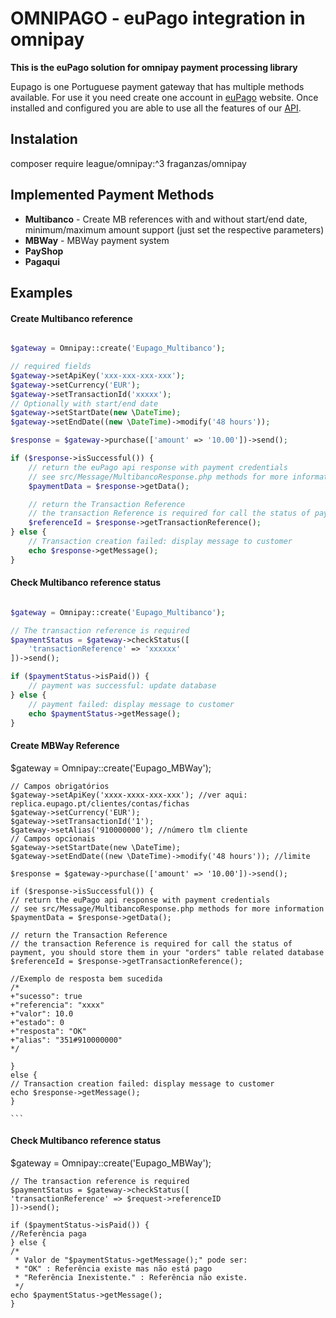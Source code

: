 # OMNIPAGO - euPago integration in omnipay 

**This is the euPago solution for omnipay payment processing library**

Eupago is one Portuguese payment gateway that has multiple methods available.
For use it you need create one account in [euPago](https://www.eupago.pt/) website.
Once installed and configured you are able to use all the features of our [API](https://seguro.eupago.pt/api/).

## Instalation

composer require league/omnipay:^3 fraganzas/omnipay

## Implemented Payment Methods

- **Multibanco** - Create MB references with and without start/end date, minimum/maximum amount support (just set the respective parameters)
- **MBWay** - MBWay payment system
- **PayShop**
- **Pagaqui**

## Examples

#### Create Multibanco reference


```php

$gateway = Omnipay::create('Eupago_Multibanco');

// required fields
$gateway->setApiKey('xxx-xxx-xxx-xxx');
$gateway->setCurrency('EUR');
$gateway->setTransactionId('xxxxx');
// Optionally with start/end date
$gateway->setStartDate(new \DateTime);
$gateway->setEndDate((new \DateTime)->modify('48 hours'));

$response = $gateway->purchase(['amount' => '10.00'])->send();

if ($response->isSuccessful()) {
	// return the euPago api response with payment credentials
	// see src/Message/MultibancoResponse.php methods for more information
	$paymentData = $response->getData();

	// return the Transaction Reference
	// the transaction Reference is required for call the status of payment, you should store them in your "orders" table related database
	$referenceId = $response->getTransactionReference();
} else {
    // Transaction creation failed: display message to customer
    echo $response->getMessage();
}


```

#### Check Multibanco reference status

```php

$gateway = Omnipay::create('Eupago_Multibanco');

// The transaction reference is required
$paymentStatus = $gateway->checkStatus([
	'transactionReference' => 'xxxxxx'
])->send();

if ($paymentStatus->isPaid()) {
    // payment was successful: update database
} else {
    // payment failed: display message to customer
    echo $paymentStatus->getMessage();
}


```

#### Create MBWay Reference

$gateway = Omnipay::create('Eupago_MBWay');

    // Campos obrigatórios
    $gateway->setApiKey('xxxx-xxxx-xxx-xxx'); //ver aqui: replica.eupago.pt/clientes/contas/fichas
    $gateway->setCurrency('EUR');
    $gateway->setTransactionId('1');
    $gateway->setAlias('910000000'); //número tlm cliente
    // Campos opcionais
    $gateway->setStartDate(new \DateTime);
    $gateway->setEndDate((new \DateTime)->modify('48 hours')); //limite

    $response = $gateway->purchase(['amount' => '10.00'])->send();

    if ($response->isSuccessful()) {
	// return the euPago api response with payment credentials
	// see src/Message/MultibancoResponse.php methods for more information
	$paymentData = $response->getData();

	// return the Transaction Reference
	// the transaction Reference is required for call the status of payment, you should store them in your "orders" table related database
	$referenceId = $response->getTransactionReference();

	//Exemplo de resposta bem sucedida
	/*
	+"sucesso": true
	+"referencia": "xxxx"
	+"valor": 10.0
	+"estado": 0
	+"resposta": "OK"
	+"alias": "351#910000000"
	*/

    } 
    else {
	// Transaction creation failed: display message to customer
	echo $response->getMessage();
    }
    
    ```

#### Check Multibanco reference status
$gateway = Omnipay::create('Eupago_MBWay');

    // The transaction reference is required
    $paymentStatus = $gateway->checkStatus([
	'transactionReference' => $request->referenceID
    ])->send();

    if ($paymentStatus->isPaid()) {
	//Referência paga
    } else {
	/*
	 * Valor de "$paymentStatus->getMessage();" pode ser:
	 * "OK" : Referência existe mas não está pago
	 * "Referência Inexistente." : Referência não existe.
	 */
	echo $paymentStatus->getMessage();
    }
